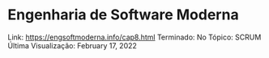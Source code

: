 # Engenharia de Software Moderna

Link: https://engsoftmoderna.info/cap8.html
Terminado: No
Tópico: SCRUM
Última Visualização: February 17, 2022